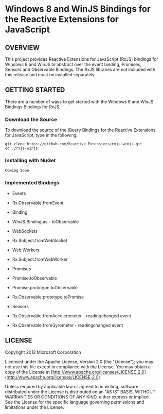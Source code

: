 Windows 8 and WinJS Bindings for the Reactive Extensions for JavaScript
=======================================================================
## OVERVIEW

This project provides Reactive Extensions for JavaScript (RxJS) bindings for Windows 8 and WinJS to abstract over the event binding, Promises, Sensors and Observable Bindings.  The RxJS libraries are not included with this release and must be installed separately.

## GETTING STARTED

There are a number of ways to get started with the Windows 8 and WinJS Bindings Bindings for RxJS.  

### Download the Source

To download the source of the jQuery Bindings for the Reactive Extensions for JavaScript, type in the following:

    git clone https://github.com/Reactive-Extensions/rxjs-winjs.git
    cd ./rxjs-winjs

 ### Installing with NuGet

	Coming Soon

### Implemented Bindings
* Events
 * Rx.Observable.fromEvent

* Binding
 * WinJS.Binding.as - toObservable

* WebSockets
 * Rx.Subject.fromWebSocket

* Web Workers
 * Rx.Subject.fromWebWorker

* Promises
 * Promise.toObservable
 * Promise.prototype.toObservable
 * Rx.Observable.prototype.toPromise

* Sensors
 * Rx.Observable.fromAccelerometer - readingchanged event
 * Rx.Observable.fromGyrometer - readingchanged event

## LICENSE

Copyright 2012 Microsoft Corporation

Licensed under the Apache License, Version 2.0 (the "License");
you may not use this file except in compliance with the License.
You may obtain a copy of the License at
  [http://www.apache.org/licenses/LICENSE-2.0](http://www.apache.org/licenses/LICENSE-2.0)

Unless required by applicable law or agreed to in writing, software
distributed under the License is distributed on an "AS IS" BASIS,
WITHOUT WARRANTIES OR CONDITIONS OF ANY KIND, either express or implied.
See the License for the specific language governing permissions and
limitations under the License.